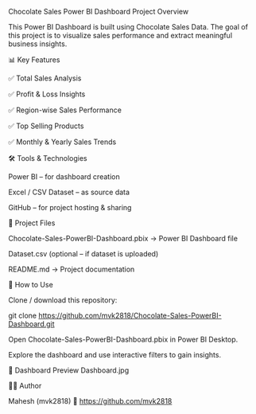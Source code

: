 Chocolate Sales Power BI Dashboard
Project Overview

This Power BI Dashboard is built using Chocolate Sales Data.
The goal of this project is to visualize sales performance and extract meaningful business insights.

📊 Key Features

✅ Total Sales Analysis

✅ Profit & Loss Insights

✅ Region-wise Sales Performance

✅ Top Selling Products

✅ Monthly & Yearly Sales Trends

🛠 Tools & Technologies

Power BI – for dashboard creation

Excel / CSV Dataset – as source data

GitHub – for project hosting & sharing

📂 Project Files

Chocolate-Sales-PowerBI-Dashboard.pbix → Power BI Dashboard file

Dataset.csv (optional – if dataset is uploaded)

README.md → Project documentation

🚀 How to Use

Clone / download this repository:

git clone https://github.com/mvk2818/Chocolate-Sales-PowerBI-Dashboard.git


Open Chocolate-Sales-PowerBI-Dashboard.pbix in Power BI Desktop.

Explore the dashboard and use interactive filters to gain insights.

📸 Dashboard Preview
Dashboard.jpg 

👨‍💻 Author

Mahesh (mvk2818)
🔗 https://github.com/mvk2818
